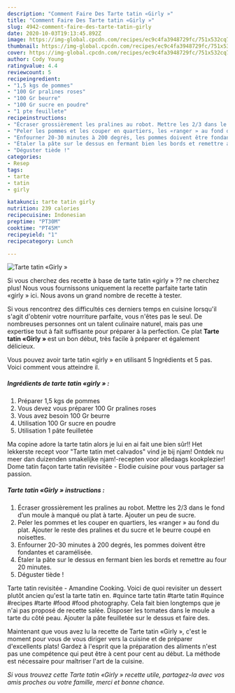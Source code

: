 ```yaml
---
description: "Comment Faire Des Tarte tatin «Girly »"
title: "Comment Faire Des Tarte tatin «Girly »"
slug: 4942-comment-faire-des-tarte-tatin-girly
date: 2020-10-03T19:13:45.892Z
image: https://img-global.cpcdn.com/recipes/ec9c4fa3948729fc/751x532cq70/tarte-tatin-girly-photo-principale-de-la-recette.jpg
thumbnail: https://img-global.cpcdn.com/recipes/ec9c4fa3948729fc/751x532cq70/tarte-tatin-girly-photo-principale-de-la-recette.jpg
cover: https://img-global.cpcdn.com/recipes/ec9c4fa3948729fc/751x532cq70/tarte-tatin-girly-photo-principale-de-la-recette.jpg
author: Cody Young
ratingvalue: 4.4
reviewcount: 5
recipeingredient:
- "1,5 kgs de pommes"
- "100 Gr pralines roses"
- "100 Gr beurre"
- "100 Gr sucre en poudre"
- "1 pte feuillete"
recipeinstructions:
- "Écraser grossièrement les pralines au robot. Mettre les 2/3 dans le fond d’un moule à manqué ou plat à tarte. Ajouter un peu de sucre."
- "Peler les pommes et les couper en quartiers, les «ranger » au fond du plat. Ajouter le reste des pralines et du sucre et le beurre coupé en noisettes."
- "Enfourner 20-30 minutes à 200 degrés, les pommes doivent être fondantes et caramélisée."
- "Étaler la pâte sur le dessus en fermant bien les bords et remettre au four 20 minutes."
- "Déguster tiède !"
categories:
- Resep
tags:
- tarte
- tatin
- girly

katakunci: tarte tatin girly 
nutrition: 239 calories
recipecuisine: Indonesian
preptime: "PT30M"
cooktime: "PT45M"
recipeyield: "1"
recipecategory: Lunch

---
```



![Tarte tatin «Girly »](https://img-global.cpcdn.com/recipes/ec9c4fa3948729fc/751x532cq70/tarte-tatin-girly-photo-principale-de-la-recette.jpg)

Si vous cherchez des recette à base de tarte tatin «girly » ?? ne cherchez plus! Nous vous fournissons uniquement la recette parfaite tarte tatin «girly » ici. Nous avons un grand nombre de recette à tester.

Si vous rencontrez des difficultés ces derniers temps en cuisine lorsqu'il s'agit d'obtenir votre nourriture parfaite, vous n'êtes pas le seul. De nombreuses personnes ont un talent culinaire naturel, mais pas une expertise tout à fait suffisante pour préparer à la perfection. Ce plat <strong> Tarte tatin «Girly » </strong> est un bon début, très facile à préparer et également délicieux.

<!--inarticleads1-->

Vous pouvez avoir tarte tatin «girly » en utilisant 5 Ingrédients et 5 pas. Voici comment vous atteindre il.

##### Ingrédients de tarte tatin «girly » :

1. Préparer 1,5 kgs de pommes
1. Vous devez vous préparer 100 Gr pralines roses
1. Vous avez besoin 100 Gr beurre
1. Utilisation 100 Gr sucre en poudre
1. Utilisation 1 pâte feuilletée


Ma copine adore la tarte tatin alors je lui en ai fait une bien sûr!! Het lekkerste recept voor &#34;Tarte tatin met calvados&#34; vind je bij njam! Ontdek nu meer dan duizenden smakelijke njam!-recepten voor alledaags kookplezier! Dome tatin façon tarte tatin revisitée - Elodie cuisine pour vous partager sa passion. 

<!--inarticleads2-->

##### Tarte tatin «Girly » instructions :

1. Écraser grossièrement les pralines au robot. Mettre les 2/3 dans le fond d’un moule à manqué ou plat à tarte. Ajouter un peu de sucre.
1. Peler les pommes et les couper en quartiers, les «ranger » au fond du plat. Ajouter le reste des pralines et du sucre et le beurre coupé en noisettes.
1. Enfourner 20-30 minutes à 200 degrés, les pommes doivent être fondantes et caramélisée.
1. Étaler la pâte sur le dessus en fermant bien les bords et remettre au four 20 minutes.
1. Déguster tiède !


Tarte tatin revisitée - Amandine Cooking. Voici de quoi revisiter un dessert plutôt ancien qu&#39;est la tarte tatin en. #quince tarte tatin #tarte tatin #quince #recipes #tarte #food #food photography. Cela fait bien longtemps que je n&#39;ai pas proposé de recette salée. Disposer les tomates dans le moule a tarte du côté peau. Ajouter la pâte feuilletée sur le dessus et faire des. 

<!--inarticleads1-->

<p>
Maintenant que vous avez lu la recette de Tarte tatin «Girly », c'est le moment pour vous de vous diriger vers la cuisine et de préparer d'excellents plats! Gardez à l'esprit que la préparation des aliments n'est pas une compétence qui peut être à cent pour cent au début. La méthode est nécessaire pour maîtriser l'art de la cuisine.
</p>

<p>
<i>Si vous trouvez cette Tarte tatin «Girly » recette utile, partagez-la avec vos amis proches ou votre famille, merci et bonne chance.</i>
</p>
